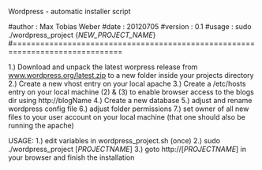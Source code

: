 Wordpress - automatic installer script

#author			: Max Tobias Weber
#date			: 20120705
#version		: 0.1
#usage			: sudo ./wordpress_project {*NEW_PROJECT_NAME*}
#==============================================================================

1.) Download and unpack the latest worpress release from
	www.wordpress.org/latest.zip to a new folder inside 
	your projects directory 
2.)	Create a new vhost entry on your local apache
3.)	Create a /etc/hosts entry on your local machine
	(2) & (3) to enable browser access to the blogs dir
	using http://blogName
4.)	Create a new database
5.)	adjust and rename wordpress config file
6.)	adjust folder permissions
7.)	set owner of all new files to your user account on your
 	local machine (that one should also be running the apache)

USAGE:
1.) edit variables in wordpress_project.sh (once)
2.) sudo ./wordpress_project [_PROJECTNAME_]
3.) goto http://[_PROJECTNAME_] in your browser and finish the installation
